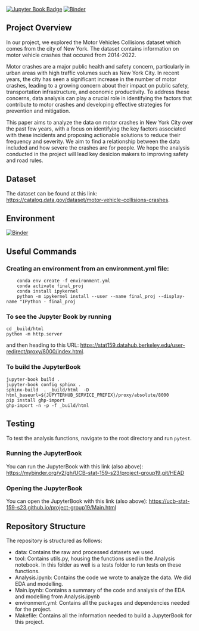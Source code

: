 [![Jupyter Book Badge](https://jupyterbook.org/badge.svg)](< https://ucb-stat-159-s23.github.io/project-group19/Main.html>)
[![Binder](https://mybinder.org/badge_logo.svg)](https://mybinder.org/v2/gh/UCB-stat-159-s23/project-group19.git/HEAD?labpath=Main.ipynb)


## Project Overview
In our project, we explored the Motor Vehicles Collisions dataset which comes from the city of New York. The dataset contains information on motor vehicle crashes that occured from 2014-2022.

Motor crashes are a major public health and safety concern, particularly in urban areas with high traffic volumes such as New York City. In recent years, the city has seen a significant increase in the number of motor crashes, leading to a growing concern about their impact on public safety, transportation infrastructure, and economic productivity. To address these concerns, data analysis can play a crucial role in identifying the factors that contribute to motor crashes and developing effective strategies for prevention and mitigation.

This paper aims to analyze the data on motor crashes in New York City over the past few years, with a focus on identifying the key factors associated with these incidents and proposing actionable solutions to reduce their frequency and severity. We aim to find a relationship between the data included and how severe the crashes are for people. We hope the analysis conducted in the project will lead key desicion makers to improving safety and road rules.

## Dataset
The dataset can be found at this link: https://catalog.data.gov/dataset/motor-vehicle-collisions-crashes.

## Environment
[![Binder](https://mybinder.org/badge_logo.svg)](https://mybinder.org/v2/gh/UCB-stat-159-s23/project-group19.git/HEAD)

## Useful Commands
### Creating an environment from an environment.yml file:
```
    conda env create -f environment.yml 
    conda activate final_proj
    conda install ipykernel
    python -m ipykernel install --user --name final_proj --display-name "IPython - final_proj
```

### To see the Jupyter Book by running
```
cd _build/html
python -m http.server
```
and then heading to this URL: https://stat159.datahub.berkeley.edu/user-redirect/proxy/8000/index.html.
### To build the JupyterBook
```
jupyter-book build .
jupyter-book config sphinx .
sphinx-build  . _build/html  -D html_baseurl=${JUPYTERHUB_SERVICE_PREFIX}/proxy/absolute/8000
pip install ghp-import
ghp-import -n -p -f _build/html
```

## Testing
To test the analysis functions, navigate to the root directory and run `pytest`.

### Running the JupyterBook
You can run the JupyterBook with this link (also above): https://mybinder.org/v2/gh/UCB-stat-159-s23/project-group19.git/HEAD

### Opening the JupyterBook
You can open the JupyterBook with this link (also above): https://ucb-stat-159-s23.github.io/project-group19/Main.html

## Repository Structure
The repository is structured as follows: 

- data: Contains the raw and processed datasets we used.
- tool: Contains utils.py, housing the functions used in the Analysis notebook. In this folder as well is a tests folder to run tests on these functions.
- Analysis.ipynb: Contains the code we wrote to analyze the data. We did EDA and modelling.
- Main.ipynb: Contains a summary of the code and analysis of the EDA and modelling from Analysis.ipynb
- environment.yml: Contains all the packages and dependencies needed for the project.
- Makefile: Contains all the information needed to build a JupyterBook for this project.
